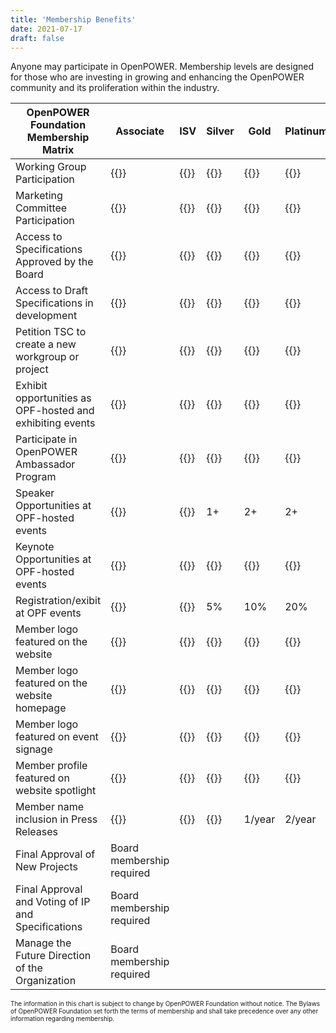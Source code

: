 ```yaml
---
title: 'Membership Benefits'
date: 2021-07-17
draft: false
---
```


Anyone may participate in OpenPOWER.
Membership levels are designed for those who are investing in growing and enhancing the OpenPOWER community and its proliferation within the industry.  

| OpenPOWER Foundation Membership Matrix                     | Associate | ISV     | Silver  | Gold    | Platinum |
|------------------------------------------------------------|-----------|---------|---------|---------|----------|
| Working Group Participation                                | {{<v>}}   | {{<v>}} | {{<v>}} | {{<v>}} | {{<v>}}  |
| Marketing Committee Participation                          | {{<v>}}   | {{<v>}} | {{<v>}} | {{<v>}} | {{<v>}}  |
| Access to Specifications Approved by the Board             | {{<v>}}   | {{<v>}} | {{<v>}} | {{<v>}} | {{<v>}}  |
| Access to Draft Specifications in development              | {{<v>}}   | {{<v>}} | {{<v>}} | {{<v>}} | {{<v>}}  |
| Petition TSC to create a new workgroup or project          | {{<v>}}   | {{<v>}} | {{<v>}} | {{<v>}} | {{<v>}}  |
| Exhibit opportunities as OPF-hosted and exhibiting events  | {{<v>}}   | {{<v>}} | {{<v>}} | {{<v>}} | {{<v>}}  |
| Participate in OpenPOWER Ambassador Program                | {{<v>}}   | {{<v>}} | {{<v>}} | {{<v>}} | {{<v>}}  |
| Speaker Opportunities at OPF-hosted events                 | {{<v>}}   | {{<x>}} | 1+      | 2+      | 2+       |
| Keynote Opportunities at OPF-hosted events                 | {{<x>}}   | {{<x>}} | {{<x>}} | {{<x>}} | {{<v>}}  |
| Registration/exibit at OPF events                          | {{<x>}}   | {{<x>}} | 5%      | 10%     | 20%      |
| Member logo featured on the website                        | {{<v>}}   | {{<v>}} | {{<v>}} | {{<v>}} | {{<v>}}  |
| Member logo featured on the website homepage               | {{<x>}}   | {{<x>}} | {{<x>}} | {{<v>}} | {{<v>}}  |
| Member logo featured on event signage                      | {{<x>}}   | {{<x>}} | {{<x>}} | {{<v>}} | {{<v>}}  |
| Member profile featured on website spotlight               | {{<x>}}   | {{<x>}} | {{<x>}} | {{<v>}} | {{<v>}}  |
| Member name inclusion in Press Releases                    | {{<x>}}   | {{<x>}} | {{<x>}} | 1/year  | 2/year   |
| Final Approval of New Projects                             | <span>Board membership required</span>             |
| Final Approval and Voting of IP and Specifications         | <span>Board membership required</span>             |
| Manage the Future Direction of the Organization            | <span>Board membership required</span>             |

<span style="font-size: 10px;">
The information in this chart is subject to change by OpenPOWER Foundation without notice.
The Bylaws of OpenPOWER Foundation set forth the terms of membership and shall take precedence over any other information regarding membership.  
</span>
